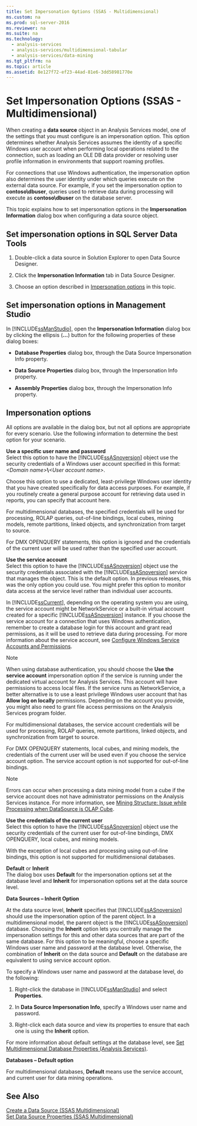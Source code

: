 ```yaml
---
title: Set Impersonation Options (SSAS - Multidimensional)
ms.custom: na
ms.prod: sql-server-2016
ms.reviewer: na
ms.suite: na
ms.technology: 
  - analysis-services
  - analysis-services/multidimensional-tabular
  - analysis-services/data-mining
ms.tgt_pltfrm: na
ms.topic: article
ms.assetid: 8e127f72-ef23-44ad-81e6-3dd58981770e
---
```

# Set Impersonation Options (SSAS - Multidimensional)
  When creating a **data source** object in an Analysis Services model, one of the settings that you must configure is an impersonation option. This option determines whether Analysis Services assumes the identity of a specific Windows user account when performing local operations related to the connection, such as loading an OLE DB data provider or resolving user profile information in environments that support roaming profiles.  
  
 For connections that use Windows authentication, the impersonation option also determines the user identity under which queries execute on the external data source. For example, if you set the impersonation option to **contoso\\dbuser**, queries used to retrieve data during processing will execute as **contoso\\dbuser** on the database server.  
  
 This topic explains how to set impersonation options in the **Impersonation Information** dialog box when configuring a data source object.  
  
## Set impersonation options in SQL Server Data Tools  
  
1.  Double\-click a data source in Solution Explorer to open Data Source Designer.  
  
2.  Click the **Impersonation Information** tab in Data Source Designer.  
  
3.  Choose an option described in [Impersonation options](#bkmk_options) in this topic.  
  
## Set impersonation options in Management Studio  
 In [!INCLUDE[ssManStudio](../../Token\Other/ssManStudio_md.md)], open the **Impersonation Information** dialog box by clicking the ellipsis \(**...**\) button for the following properties of these dialog boxes:  
  
-   **Database Properties** dialog box, through the Data Source Impersonation Info property.  
  
-   **Data Source Properties** dialog box, through the Impersonation Info property.  
  
-   **Assembly Properties** dialog box, through the Impersonation Info property.  
  
##  <a name="bkmk_options"></a> Impersonation options  
 All options are available in the dialog box, but not all options are appropriate for every scenario. Use the following information to determine the best option for your scenario.  
  
 **Use a specific user name and password**  
 Select this option to have the [!INCLUDE[ssASnoversion](../../Token\Other/ssASnoversion_md.md)] object use the security credentials of a Windows user account specified in this format: *\<Domain name\>***\\***\<User account name\>*.  
  
 Choose this option to use a dedicated, least\-privilege Windows user identity that you have created specifically for data access purposes. For example, if you routinely create a general purpose account for retrieving data used in reports, you can specify that account here.  
  
 For multidimensional databases, the specified credentials will be used for processing, ROLAP queries, out\-of\-line bindings, local cubes, mining models, remote partitions, linked objects, and synchronization from target to source.  
  
 For DMX OPENQUERY statements, this option is ignored and the credentials of the current user will be used rather than the specified user account.  
  
 **Use the service account**  
 Select this option to have the [!INCLUDE[ssASnoversion](../../Token\Other/ssASnoversion_md.md)] object use the security credentials associated with the [!INCLUDE[ssASnoversion](../../Token\Other/ssASnoversion_md.md)] service that manages the object. This is the default option. In previous releases, this was the only option you could use. You might prefer this option to monitor data access at the service level rather than individual user accounts.  
  
 In [!INCLUDE[ssCurrent](../../Token\Other/ssCurrent_md.md)], depending on the operating system you are using, the service account might be NetworkService or a built\-in virtual account created for a specific [!INCLUDE[ssASnoversion](../../Token\Other/ssASnoversion_md.md)] instance. If you choose the service account for a connection that uses Windows authentication, remember to create a database login for this account and grant read permissions, as it will be used to retrieve data during processing. For more information about the service account, see [Configure Windows Service Accounts and Permissions](../../Topics\TopicNameNotContainA/Configure-Windows-Service-Accounts-and-Permissions.md).  
  
> [!NOTE]  
>  When using database authentication, you should choose the **Use the service account** impersonation option if the service is running under the dedicated virtual account for Analysis Services. This account will have permissions to access local files. If the service runs as NetworkService, a better alternative is to use a least privilege Windows user account that has **Allow log on locally** permissions. Depending on the account you provide, you might also need to grant file access permissions on the Analysis Services program folder.  
  
 For multidimensional databases, the service account credentials will be used for processing, ROLAP queries, remote partitions, linked objects, and synchronization from target to source.  
  
 For DMX OPENQUERY statements, local cubes, and mining models, the credentials of the current user will be used even if you choose the service account option. The service account option is not supported for out\-of\-line bindings.  
  
> [!NOTE]  
>  Errors can occur when processing a data mining model from a cube if the service account does not have administrator permissions on the Analysis Services instance. For more information, see [Mining Structure: Issue while Processing when DataSource is OLAP Cube](http://go.microsoft.com/fwlink/?LinkId=251610).  
  
 **Use the credentials of the current user**  
 Select this option to have the [!INCLUDE[ssASnoversion](../../Token\Other/ssASnoversion_md.md)] object use the security credentials of the current user for out\-of\-line bindings, DMX OPENQUERY, local cubes, and mining models.  
  
 With the exception of local cubes and processing using out\-of\-line bindings, this option is not supported for multidimensional databases.  
  
 **Default** or **Inherit**  
 The dialog box uses **Default** for the impersonation options set at the database level and **Inherit** for impersonation options set at the data source level.  
  
 **Data Sources – Inherit Option**  
  
 At the data source level, **Inherit** specifies that [!INCLUDE[ssASnoversion](../../Token\Other/ssASnoversion_md.md)] should use the impersonation option of the parent object. In a multidimensional model, the parent object is the [!INCLUDE[ssASnoversion](../../Token\Other/ssASnoversion_md.md)] database. Choosing the **Inherit** option lets you centrally manage the impersonation settings for this and other data sources that are part of the same database. For this option to be meaningful, choose a specific Windows user name and password at the database level. Otherwise, the combination of **Inherit** on the data source and **Default** on the database are equivalent to using service account option.  
  
 To specify a Windows user name and password at the database level, do the following:  
  
1.  Right\-click the database in [!INCLUDE[ssManStudio](../../Token\Other/ssManStudio_md.md)] and select **Properties**.  
  
2.  In **Data Source Impersonation Info**, specify a Windows user name and password.  
  
3.  Right\-click each data source and view its properties to ensure that each one is using the **Inherit** option.  
  
 For more information about default settings at the database level, see [Set Multidimensional Database Properties &#40;Analysis Services&#41;](../Topic/Set%20Multidimensional%20Database%20Properties%20\(Analysis%20Services\).md).  
  
 **Databases – Default option**  

 For multidimensional databases, **Default** means use the service account, and current user for data mining operations.  
  
## See Also  
 [Create a Data Source &#40;SSAS Multidimensional&#41;](../Topic/Create%20a%20Data%20Source%20\(SSAS%20Multidimensional\).md)   
 [Set Data Source Properties &#40;SSAS Multidimensional&#41;](../Topic/Set%20Data%20Source%20Properties%20\(SSAS%20Multidimensional\).md)   

  
  